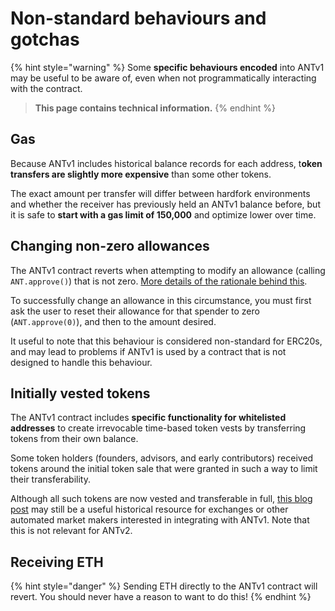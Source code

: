 # Non-standard behaviours and gotchas

{% hint style="warning" %}
Some **specific behaviours encoded** into ANTv1 may be useful to be aware of, even when not programmatically interacting with the contract.

> **This page contains technical information.**
{% endhint %}

## Gas

Because ANTv1 includes historical balance records for each address, t**oken transfers are slightly more expensive** than some other tokens.

The exact amount per transfer will differ between hardfork environments and whether the receiver has previously held an ANTv1 balance before, but it is safe to **start with a gas limit of 150,000** and optimize lower over time.

## Changing non-zero allowances

The ANTv1 contract reverts when attempting to modify an allowance (calling `ANT.approve()`) that is not zero. [More details of the rationale behind this](https://github.com/ethereum/EIPs/issues/20#issuecomment-263524729).

To successfully change an allowance in this circumstance, you must first ask the user to reset their allowance for that spender to zero (`ANT.approve(0)`), and then to the amount desired.

It useful to note that this behaviour is considered non-standard for ERC20s, and may lead to problems if ANTv1 is used by a contract that is not designed to handle this behaviour.

## Initially vested tokens

The ANTv1 contract includes **specific functionality for whitelisted addresses** to create irrevocable time-based token vests by transferring tokens from their own balance.

Some token holders (founders, advisors, and early contributors) received tokens around the initial token sale that were granted in such a way to limit their transferability.

Although all such tokens are now vested and transferable in full, [this blog post](https://blog.aragon.org/a-note-for-exchanges-or-holders-interacting-with-ant-in-an-automated-manner-fe13152c1b36) may still be a useful historical resource for exchanges or other automated market makers interested in integrating with ANTv1. Note that this is not relevant for ANTv2.

## Receiving ETH

{% hint style="danger" %}
Sending ETH directly to the ANTv1 contract will revert. You should never have a reason to want to do this!
{% endhint %}
